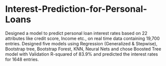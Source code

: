 # Interest-Prediction-for-Personal-Loans
Designed a model to predict personal loan interest rates based on 22 attributes like credit score, Income etc., on real time data containing 19,700 entries. Designed five models using Regression (Generalized &amp; Stepwise), Bootstrap tree, Bootstrap Forest, KNN, Neural Nets and chose Boosted Tree model with Validation R-squared of 83.9% and predicted the interest rates for 1648 entries.
